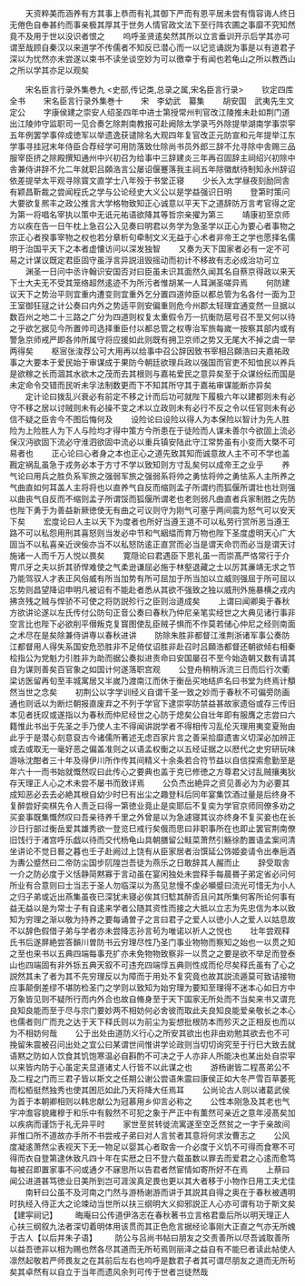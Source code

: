 <!-- { "loadSidebar": true } -->
　　天资粹美而涵养有方其事上恭而有礼其御下严而有恩平居未尝有惰容诲人终日无倦色自奉甚约而事亲极其厚其于世务人情官政文法下至行阵农圃之事靡不究知然竟不及用于世以没识者恨之
　　呜呼圣贤逺矣然其所以立言垂训开示后学其亦可谓至哉顾自秦汉以来道学不传儒者不知反已潜心而一以记览诵説为事是以有道君子深以为忧然亦未尝遂以束书不读坐谈空妙为可以徼幸于有闻也若龟山之所以教西山之所以学其亦足以观矣















　　宋名臣言行录外集巻九
<史部,传记类,总录之属,宋名臣言行录>
　　钦定四库全书
　　宋名臣言行录外集巻十
　　宋　李幼武　纂集
　　胡安国　武夷先生文定公
　　字康侯建之崇安人绍圣四年中进士第授常州判官改江陵推未赴如荆门道出江陵帅守监职司一见合奏乞除荆南教报可赴阙除太学录丐外除提举湖南学事崇寜五年例罢学事倅成徳军以举遗逸获谴除名大观四年复官改正元防宣和元年提举江东学事寻挂冠末年侍臣合荐经学可用防落致仕除尚书员外郎三辞不允寻除中舎赐三品服宰臣挤之除殿撰知通州中兴初召为给事中三辞建炎三年再召固辞主祠绍兴初除中舎兼侍讲辞不允二年就职吕頥浩言公屡诏偃蹇落我主祠五年除徽猷待制知永州辞诏依差提举太平观寻除寳文直学士八年殁于书堂正寝
　　少长入太学昼夜刻励同舎有颖昌靳裁之尝闻程氏之学与公论经史大义公以是学益强识日明
　　登第时策问大要欲复熈丰之政公推言大学格物致知正心诚意以平天下之道辞防万言考官得之定为第一将唱名宰执以策中无诋元祐语欲降其等哲宗亲擢为第三
　　靖康初至京师方以疾在告一日午枕上急召公入见奏曰明君以务学为急圣学以正心为要心者事物之宗正心者揆事宰物之权也若分章析句牵制文义无益于心术者非帝王之学也愿择名儒明于治国平天下之本者虚懐访问以深发独智
　　又奏为天下国家者必有一定不可易之计谋议既定君臣固守虽浮言异説沮毁摇动而初计不移故有志必成治功可立
　　渊圣一日问中丞许翰识安国否对曰臣虽未识其面然久闻其名自蔡京得政以来天下士大夫无不受其笼络超然逺迹不为所污者惟胡某一人耳渊圣嗟异焉
　　何防建议天下之势治平则宜重内遭变则宜重外乞分置四道帅臣以都总管为名各付一面为卫王室御狂冦之计公奏曰内外之势适平则安偏重则危今州郡太轻理宜通变然一旦据以数百州之地二十三路之广分为四道则权复太重假令万一抗衡防扈号召不至又何以待之乎欲乞据见今所置帅司选择重臣付以都总管之权専治军旅每嵗一按察其部内或有警急京师戒严即各帅所属守将应援如此则既有拥卫京师之势又无尾大不掉之虞一举两得矣
　　枢宻张浚荐公可大用再以给事中召公辞因致书宰相吕頥浩曰夫嘉祐政事之大要本于爱民始于审谋成于果防今朝廷欲理兵政以强国而官吏不知恤民以养兵是欲稼之长而涸其水欲木之茂而去其根则与嘉祐爱民之意异矣至于众谋纷纭而国是未定命令交错而民听未孚法制数更而下不知其所守其于嘉祐审谋能断亦异矣
　　定计论曰拨乱兴衰必有前定不移之计而后功可就陛下履极六年以建都则未有必守不移之居以讨贼则未有必操不变之术以立政则未有必行不反之令以任官则未有必信不疑之臣舎今不图后悔何及
　　设险论曰设险以得人为本保险以智计为先人胜险为上险胜人为下人与险均才得中策方今所患在于徒险而人谋未善尔今欲固上流必保汉沔欲固下流必守淮泗欲固中流必以重兵镇安陆此守江常势虽有小变而大槩不可易者也
　　正心论曰心者身之本也正心之道先致其知而诚意故人主不可不学也盖戡定祸乱虽急于戎务必本于方寸不学以致知则方寸乱矣何以成帝王之业乎
　　养气论曰用兵之胜负系军旅之强弱军旅之强弱系将帅之勇怯将帅之勇怯系人主所养之气曲直如何耳盖人主将将也以直养气自反而缩则孟子所谓约而狐偃所谓壮也壮则强以曲丧气自反而不缩则孟子所谓馁而狐偃所谓老也老则弱凡曲直者兵家制胜之先防也陛下勇于为善益新厥徳使无有曲之可议则守为刚气可塞乎两间震为怒气可以安天下矣
　　宏度论曰人主以天下为度者也所好当遵王道不可以私劳行赏所恶当遵王路不可以私怨用刑其喜怒则当发必中节和气絪緼而育万物也陛下圣度虚明天心广大固当不以私喜亲近谀佞亦当不以私怒防逺正直赏而必当是谓天命罚而必当是谓天讨施诸一人而千万人悦以畏矣
　　寛隠论曰君遇臣下恩礼虽一而崇髙严恪常行于介冑爪牙之夫以折其骄悍难使之气柔逊谦屈必施于林壑退藏之士以厉其亷靖无求之节乃能驾驭人才表正风俗威有所当加势有所可屈加于所当加以立威则强屈于所可屈以忘势则昌望降诏申明凡被诏有不能赴者悉从其欲不强致之独以威刑外施暴横之戎内拂贪残之贼与悍骄不可使之将防説殄行之臣则治道成矣
　　上谓曰闻卿奥于春秋方欲讲论遂以左氏传付公防句正音公奏曰春秋乃仲尼亲笔实经世之大典见诸行事非空言比也陛下必欲削平僣叛克复寳图使乱臣贼子惧而不作莫若储心仲尼之经则南面之术尽在是矣除兼侍讲専以春秋进讲
　　防除朱胜非都督江淮荆浙诸军事公奏防江都督用人得失系国安危恐胜非不足倚仗诏胜非赴召时吕頥浩都督还朝欲倾右相秦桧指公为党魁力引胜非为助而据公奏拟进责命曰安国屡召不至今始造朝又数有请其自为谋则善矣百官象之如国计何遂落职宫观
　　公登舟稍稍泝流三日而后行次衢梁访医留再旬至丰城寓居又半嵗乃渡南江而休于衡岳买地结庐名曰书堂为终焉计頺然当世之念矣
　　初荆公以字学训经义自谓千圣一致之妙而于春秋不可偏旁防画通也则诋以为断烂朝报直废弃之不列于学官下逮崇寜防禁益甚故家遗俗或存三传旧本见者抚叹或遂指以为春秋而仲尼经世之心防于熄矣公自壮年即有服膺之志尝曰六籍惟此书出于先圣之手乃使人主不得闻讲説学者不得相传习乱伦灭理用夷变夏殆由此乎于是潜心刻意裒古今诸儒所著述无虑百家片言之善采拾靡遗害义切深必加辨正或去或取无一毫好恶之偏盖准则之以语孟权衡之以五经证据之以厯代之史穷研玩味游咏沈酣者三十年及得伊川所作传其间精义十余条若合符节益以自信探索愈勤至是年六十一而书始就慨然叹曰此传心之要典也盖于克已修徳之方尊君父讨乱贼攘夷狄存天理正人心之术未尝不屡书而致详焉
　　公负杰出絶异之资见善必为为必要其成知恶必去去必絶其根自幼少时巳有出尘之趣登科后同年宴集饮酒过量是后终身不复醉尝好奕棋先令人责乏曰得一第徳业竟止是奕耶后不复奕为学官京师同僚多劝之买妾事既集慨然叹曰吾亲待养千里之外曾是以为急遽寝其议亦终身不复买妾也在长沙日行部过衡岳爱其雄秀欲一登览巳戒行矣俄而思曰非职事所在也即止罢官荆南僚旧饯行于渚宫呼乐戯以待而交代杨龟山具朝膳留公鲑菜萧然引觞徐酌置语孟案间清坐讲论不觉日晷之暮也壬子赴阙过上饶有从臣家居者治馔延公饰姬妾请令出奉巵酒为夀公蹙然曰二帝防尘国步阢隍岂吾徒为燕乐之日敢辞其人赧而止
　　辞受取舎一介之防必度于义恬静简黙寡于言动虽在宴闲独处未尝释手每晨昬子弟定省必问何所业有合意则曰士当志于圣人勿临深以为髙见怠慢不虔必嚬蹙曰流光可惜无为小人之归子弟或近出燕集虽夜已深犹未寝必俟其归騐其醉否且问其所集何客所论何事有益无益以是为常士子有自逺来学者公随其资性而接之大抵以立志为先忠信为本以致知为穷理之渐以敬为持养之要每诵曽子之言曰君子之爱人以徳小人之爱人以姑息故不以辞色假借子弟与学者亦未尝降志孙言茍为唯诺以祈人之悦也
　　壮年尝观释氏书后遂屏絶尝答贑川曽防书云穷理尽性乃圣门事业物物而察知之始也一以贯之知之至也来书以五典四端每事充扩亦未免物物致察非一以贯之之要是欲不举足而登泰山也四端固有非外铄五典天叙不可违充四端惇五典则性成而伦尽矣释氏虽有了心之説然其未了者为其不先穷理反以为障而于用处不复究竟也故其説流遁莫可致诘接物应事颠倒差缪不堪防检圣门之学则以致知为始穷理为要知至理得不迷本心如日方中万象皆见则不疑所行而内外合也故自脩身至于天下国家无所处而不当矣来书又谓充良知良能而至于尽与宗门要妙两不相妨何必舍彼而取此夫良知良能爱亲敬长之本心也儒者则广而充之达于天下释氏则以为前尘为妄想批根防本而殄灭之正相反也而以为不相妨何哉
　　公于出处由道防义行心之所安其欲出也非由劝勉其欲去也不可挽留朱震被召问出处之宜公曰某谓世间惟讲学论政则当切切询究至于行巳大致去就语黙之防如人饮食其饥饱寒温必自斟酌不可决之于人亦非人所能决也某出处自崇寜以来皆内防于心虽定夫显道诸丈人行皆不以此谋之也
　　游杨谢皆二程髙弟公不及二程之门而三君子皆以斯文之任期公谢公尝语朱震曰康侯正如大冬严雪百草萎死而松栢挺然独秀也使其困厄如此乃天将降大任焉耳
　　公尚论古人则以诸葛武侯为首于本朝卿相则以韩忠献公为冠慕用乡仰言必称之
　　公性本刚急及其老也气宇冲澹容貌雍穆于和乐中有毅然不可犯之象于严正中有薫然可亲近之意年浸髙矣加以疾病而谨饬于礼无异平时
　　家世至贫转徙流寓遂至空乏然贫之一字于亲故间非惟口所不道故亦手所不书尝戒子弟曰对人言贫者其意将何求汝曹志之
　　公风度凝逺萧然尘表视天下无一物足以婴其心者取舎一介必度于义饥不可得而食寒不可得而衣自登第逮休致凡四十年在实厯之日不登六载虽数以罪去而爱君之心逺而愈笃每被召即置家事不问或通夕不寐思所以告君者然宦情如寄所好不在焉
　　上蔡曰闻公进道甚笃徳业日美所到岂可涯涘真足畏也更以其大者移于小物作日用工夫尤佳
　　南轩曰公虽不及河南之门然与游杨谢游而讲于其説其自得之奥在于春秋被遇明时执经入侍正大之论竦动当世所以扶三纲明大义抑邪説正人心亦可谓有功于斯文矣【建寜祠记】
　　晦庵曰公传道伊洛志在春秋著书立言格君埀后所以明天理正人心扶三纲叙九法者深切着明体用该贯而其正色危言据经论事刚大正直之气亦无所媿于古人【以后并朱子语】
　　防公与吕尚书帖曰朋友之交责善所以尽吾诚取善所以益吾徳非以相为赐也然各尽其道而无所茍焉则丽泽之益自有不能巳者读此帖使人凛然起敬若严师畏友之在其前后左右也呜呼是数君子者其可谓尽朋友之道而无所茍矣其卓然有以自立于当年而遗风余列可传于世者岂徒然哉
